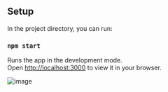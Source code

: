 ## Setup

In the project directory, you can run:

### `npm start`

Runs the app in the development mode.\
Open [http://localhost:3000](http://localhost:3000) to view it in your browser.

![image](https://github.com/user-attachments/assets/87646bad-870a-4c20-9d2f-9d2dd01018d9)
